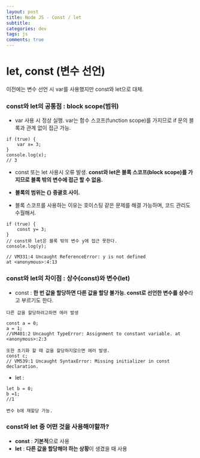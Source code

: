 ```yaml
---  
layout: post
title: Node JS - Const / let
subtitle:
categories: dev
tags: js
comments: true  
--- 
```


# let, const (변수 선언)
이전에는 변수 선언 시 var를 사용했지만 const와 let으로 대체.

### const와 let의 공통점 : block scope(범위)

- var 사용 시 정상 실행. var는 함수 스코프(function scope)를 가지므로 if 문의 블록과 관계 없이 접근 가능.

~~~
if (true) {
    var x= 3;
}
console.log(x);
// 3
~~~

- const 또는 let 사용시 오류 발생. **const와 let은 블록 스코프(block scope)를 가지므로 블록 밖의 변수에 접근 할 수 없음.**

- **블록의 범위는 {} 중괄호 사이.**

- 블록 스코프를 사용하는 이유는 호이스팅 같은 문제를 해결 가능하며, 코드 관리도 수월해서.

~~~
if (true) {
    const y= 3;
}
// const와 let은 블록 밖의 변수 y에 접근 못한다.
console.log(y);

// VM331:4 Uncaught ReferenceError: y is not defined
at <anonymous>:4:13
~~~

### const와 let의 차이점 : 상수(const)와 변수(let)

- const : **한 번 값을 할당하면 다른 값을 할당 불가능. const로 선언한 변수를 상수**라고 부르기도 한다.

~~~
다른 값을 할당하려고하면 에러 발생

const a = 0;
a = 1;
//VM401:2 Uncaught TypeError: Assignment to constant variable. at <anonymous>:2:3
~~~

~~~
또한 초기화 할 때 값을 할당하지않으면 에러 발생.
const c;
// VM539:1 Uncaught SyntaxError: Missing initializer in const declaration.
~~~

- let :

~~~
let b = 0;
b =1;
//1

변수 b에 재할당 가능.
~~~

### const와 let 중 어떤 것을 사용해야할까?

- **const** : **기본적**으로 사용
- **let** : **다른 값을 할당해야 하는 상황**이 생겼을 때 사용
